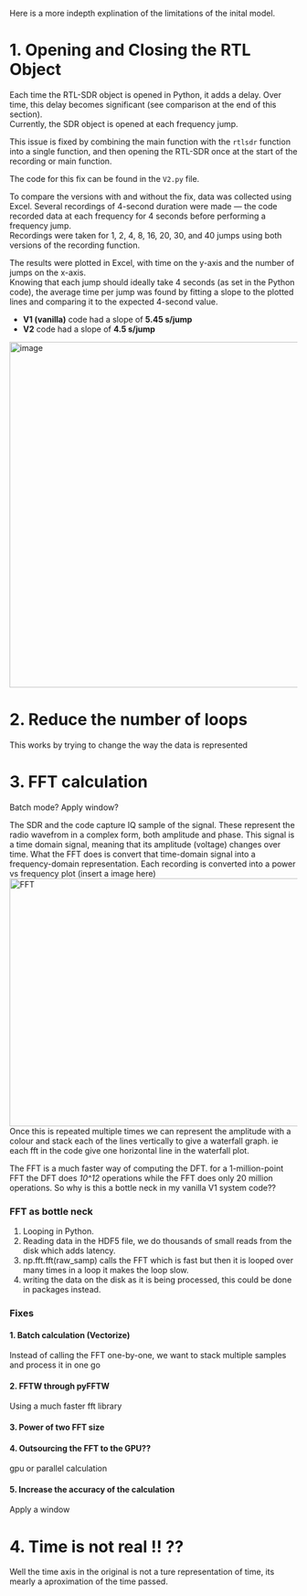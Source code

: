 Here is a more indepth explination of the limitations of the inital model.


# 1. Opening and Closing the RTL Object

Each time the RTL-SDR object is opened in Python, it adds a delay. Over time, this delay becomes significant (see comparison at the end of this section).  
Currently, the SDR object is opened at each frequency jump.  

This issue is fixed by combining the main function with the `rtlsdr` function into a single function, and then opening the RTL-SDR once at the start of the recording or main function.  

The code for this fix can be found in the `V2.py` file.  

To compare the versions with and without the fix, data was collected using Excel. Several recordings of 4-second duration were made — the code recorded data at each frequency for 4 seconds before performing a frequency jump.  
Recordings were taken for 1, 2, 4, 8, 16, 20, 30, and 40 jumps using both versions of the recording function.  

The results were plotted in Excel, with time on the y-axis and the number of jumps on the x-axis.  
Knowing that each jump should ideally take 4 seconds (as set in the Python code), the average time per jump was found by fitting a slope to the plotted lines and comparing it to the expected 4-second value.  

- **V1 (vanilla)** code had a slope of **5.45 s/jump**  
- **V2** code had a slope of **4.5 s/jump**
<img width="1064/2" height="605/2" alt="image" src="https://github.com/user-attachments/assets/f13f3b0a-a213-4e16-99b3-16a3f6afbb12" />


# 2. Reduce the number of loops
This works by trying to change the way the data is represented 

# 3. FFT calculation
Batch mode?
Apply window?

The SDR and the code capture IQ sample of the signal.
These represent the radio wavefrom in a complex form, both amplitude and phase.
This signal is a time domain signal, meaning that its amplitude (voltage) changes over time.
What the FFT does is convert that time-domain signal into a frequency-domain representation.
Each recording is converted into a power vs frequency plot (insert a image here) <img width="890" height="434" alt="FFT" src="https://github.com/user-attachments/assets/365145b0-792b-423c-9787-c4d0f8e4da47" />
  Once this is repeated multiple times we can represent the amplitude with a colour and stack each of the lines vertically to give a waterfall graph. ie each fft in the code give one horizontal line in the waterfall plot.

The FFT is a much faster way of computing the DFT. for a 1-million-point FFT the DFT does *10^12* operations while the FFT does only 20 million operations.
So why is this a bottle neck in my vanilla V1 system code??

### FFT as bottle neck ###
1. Looping in Python.
2. Reading data in the HDF5 file, we do thousands of small reads from the disk which adds latency.
3. np.fft.fft(raw_samp) calls the FFT which is fast but then it is looped over many times in a loop it makes the loop slow.
4. writing the data on the disk as it is being processed, this could be done in packages instead.

### Fixes ###
#### 1. Batch calculation (Vectorize)
Instead of calling the FFT one-by-one, we want to stack multiple samples and process it in one go
#### 2. FFTW through pyFFTW
Using a much faster fft library

#### 3. Power of two FFT size

#### 4. Outsourcing the FFT to the GPU??
gpu or parallel calculation 

#### 5. Increase the accuracy of the calculation
Apply a window


# 4. Time is not real !! ?? 
Well the time axis in the original is not a ture representation of time, its mearly a aproximation of the time passed.







